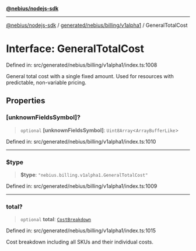 [**@nebius/nodejs-sdk**](../../../../../README.md)

---

[@nebius/nodejs-sdk](../../../../../README.md) / [generated/nebius/billing/v1alpha1](../README.md) / GeneralTotalCost

# Interface: GeneralTotalCost

Defined in: src/generated/nebius/billing/v1alpha1/index.ts:1008

General total cost with a single fixed amount.
Used for resources with predictable, non-variable pricing.

## Properties

### \[unknownFieldsSymbol\]?

> `optional` **\[unknownFieldsSymbol\]**: `Uint8Array`\<`ArrayBufferLike`\>

Defined in: src/generated/nebius/billing/v1alpha1/index.ts:1010

---

### $type

> **$type**: `"nebius.billing.v1alpha1.GeneralTotalCost"`

Defined in: src/generated/nebius/billing/v1alpha1/index.ts:1009

---

### total?

> `optional` **total**: [`CostBreakdown`](CostBreakdown.md)

Defined in: src/generated/nebius/billing/v1alpha1/index.ts:1015

Cost breakdown including all SKUs and their individual costs.
